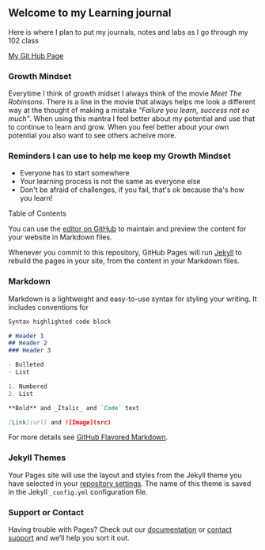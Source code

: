 ## Welcome to my Learning journal

Here is where I plan to put my journals, notes and labs as I go through my 102 class

[My Git Hub Page](https://jennifer4450.github.io/LearningJournal/)

### Growth Mindset 

Everytime I think of growth midset I always think of the movie *Meet The Robinsons*. There is a line in the movie that always helps me look a different way at the thought of making a mistake *"Failure you learn, success not so much"*. When using this mantra I feel better about my potential and use that to continue to learn and grow. When you feel better about your own potential you also want to see others acheive more. 

### Reminders I can use to help me keep my Growth Mindset
- Everyone has to start somewhere
- Your learning process is not the same as everyone else
- Don't be afraid of challenges, if you fail, that's ok because tha's how you learn!



Table of Contents



You can use the [editor on GitHub](https://github.com/Jennifer4450/LearningJournal/edit/master/README.md) to maintain and preview the content for your website in Markdown files.

Whenever you commit to this repository, GitHub Pages will run [Jekyll](https://jekyllrb.com/) to rebuild the pages in your site, from the content in your Markdown files.

### Markdown

Markdown is a lightweight and easy-to-use syntax for styling your writing. It includes conventions for

```markdown
Syntax highlighted code block

# Header 1
## Header 2
### Header 3

- Bulleted
- List

1. Numbered
2. List

**Bold** and _Italic_ and `Code` text

[Link](url) and ![Image](src)
```

For more details see [GitHub Flavored Markdown](https://guides.github.com/features/mastering-markdown/).

### Jekyll Themes

Your Pages site will use the layout and styles from the Jekyll theme you have selected in your [repository settings](https://github.com/Jennifer4450/LearningJournal/settings). The name of this theme is saved in the Jekyll `_config.yml` configuration file.

### Support or Contact

Having trouble with Pages? Check out our [documentation](https://help.github.com/categories/github-pages-basics/) or [contact support](https://github.com/contact) and we’ll help you sort it out.
